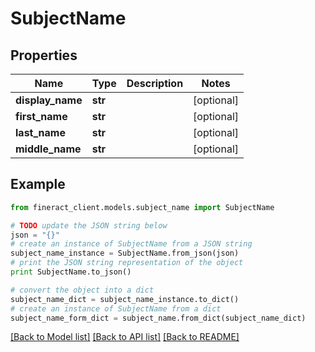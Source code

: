 # SubjectName


## Properties

Name | Type | Description | Notes
------------ | ------------- | ------------- | -------------
**display_name** | **str** |  | [optional] 
**first_name** | **str** |  | [optional] 
**last_name** | **str** |  | [optional] 
**middle_name** | **str** |  | [optional] 

## Example

```python
from fineract_client.models.subject_name import SubjectName

# TODO update the JSON string below
json = "{}"
# create an instance of SubjectName from a JSON string
subject_name_instance = SubjectName.from_json(json)
# print the JSON string representation of the object
print SubjectName.to_json()

# convert the object into a dict
subject_name_dict = subject_name_instance.to_dict()
# create an instance of SubjectName from a dict
subject_name_form_dict = subject_name.from_dict(subject_name_dict)
```
[[Back to Model list]](../README.md#documentation-for-models) [[Back to API list]](../README.md#documentation-for-api-endpoints) [[Back to README]](../README.md)


